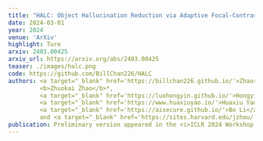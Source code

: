 ```yaml
---
title: "HALC: Object Hallucination Reduction via Adaptive Focal-Contrast Decoding"
date: 2024-03-01
year: 2024
venue: 'ArXiv'
highlight: Ture
arxiv: 2403.00425
arxiv_url: https://arxiv.org/abs/2403.00425
teaser: ./images/halc.png
code: https://github.com/BillChan226/HALC
authors: <a target="_blank" href='https://billchan226.github.io/'>Zhaorun Chen</a>*,
         <b>Zhuokai Zhao</b>*,
         <a target="_blank" href='https://luohongyin.github.io/'>Hongyin Luo</a>,
         <a target="_blank" href='https://www.huaxiuyao.io/'>Huaxiu Yao</a>,
         <a target="_blank" href='https://aisecure.github.io/'>Bo Li</a>,
         and <a target="_blank" href='https://sites.harvard.edu/jzhou/'>Jiawei Zhou</a>
publication: Preliminary version appeared in the <i>ICLR 2024 Workshop on Reliable and Responsible Foundation Models</i>
---
```


